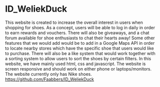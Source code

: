 # ID_WeliekDuck
This website is created to increase the overall interest in users when shopping for shoes. As a concept, users will be able to log in daily in order to earn rewards and vouchers. There will also be giveaways, and a chat forum available for shoe enthusiasts to chat their hearts away! 
Some other features that we would add would be to add in a Google Maps API in order to locate nearby stores which have the specific shoe that users would like to purchase. There will also be a like system that would work together with a sorting system to allow users to sort the shoes by certain filters. 
In this website, we have mainly used html, css and javascript. 
The website is screen responsive and should work on either phone or laptops/monitors. 
The website currently only has Nike shoes.
https://github.com/Faabbers/ID_WeliekDuck
